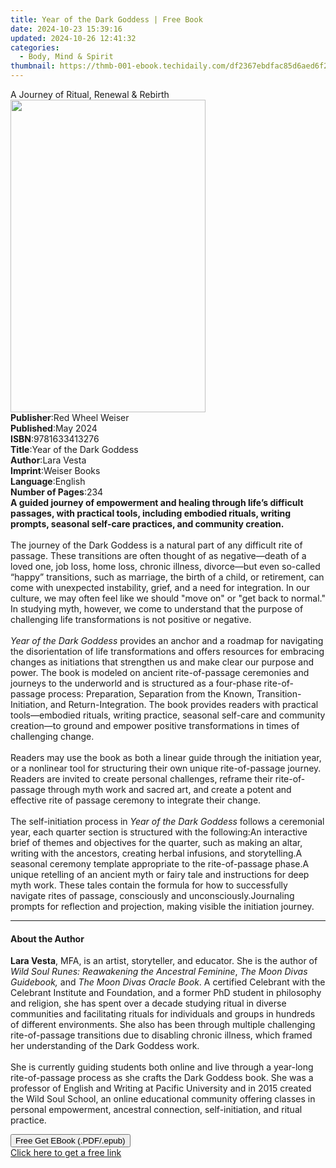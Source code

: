 ```yaml
---
title: Year of the Dark Goddess | Free Book
date: 2024-10-23 15:39:16
updated: 2024-10-26 12:41:32
categories:
  - Body, Mind & Spirit
thumbnail: https://thmb-001-ebook.techidaily.com/df2367ebdfac85d6aed6f2eea1b1733272c4b77c827adecce6419be196ac62c5.jpg
---
```

<main id="book-container">
  <div class="flex flex-col">
    <div class="book-brief flex-1 py-6 px-4 sm:p-6 md:py-10 md:px-8">
      <!-- brief-->
      <div class="book-brief-main">A Journey of Ritual, Renewal & Rebirth</div>
    </div>
    <div
      class="book-meta-info flex-1 grid gap-4 col-start-1 col-end-3 row-start-1 sm:mb-6 sm:grid-cols-4 lg:gap-6 lg:col-start-2 lg:row-end-6 lg:row-span-6 lg:mb-0"
    >
      <div
        class="book-meta-info-left place-content-center mt-4 p-4 text-sm leading-6 col-start-2 col-span-2 dark:text-slate-400"
      >
        <img
          class="w-full h-500 object-cover rounded-lg sm:h-255 sm:col-span-2 lg:col-span-full"
          src="https://img-001-ebook.techidaily.com/a479ff77209068c3ce82eda44bab851691a0adfb9f3bb2bcdfc2295804fc8483.jpg"
          alt=""
          width="312"
          height="500"
        />
      </div>
      <div
        class="book-meta-info-right mt-2 col-start-1 row-start-2 col-span-3 self-center"
      >
        <!-- meta data  -->
        <div class="flex flex-col px-4 md:px-8">
          <div class="flex-1">
            <strong>Publisher</strong>:<span class="px-2"
              >Red Wheel Weiser</span
            >
          </div>
          <div class="flex-1">
            <strong>Published</strong>:<span class="px-2">May 2024</span>
          </div>
          <div class="flex-1">
            <strong>ISBN</strong>:<span class="px-2">9781633413276</span>
          </div>
          <div class="flex-1">
            <strong>Title</strong>:<span class="px-2"
              >Year of the Dark Goddess</span
            >
          </div>
          <div class="flex-1">
            <strong>Author</strong>:<span class="px-2">Lara Vesta</span>
          </div>
          <div class="flex-1">
            <strong>Imprint</strong>:<span class="px-2">Weiser Books</span>
          </div>
          <div class="flex-1">
            <strong>Language</strong>:<span class="px-2">English</span>
          </div>
          <div class="flex-1">
            <strong>Number of Pages</strong>:<span class="px-2">234</span>
          </div>
        </div>
      </div>
    </div>
    <div class="book-description flex-1 py-6 px-4 sm:p-6 md:py-10 md:px-8">
      <div class="book-description-main">
        <div accordion-content="" id="description">
          <b
            >A guided journey of empowerment and healing through life’s
            difficult passages, with&nbsp;practical tools, including embodied
            rituals, writing prompts, seasonal self-care practices, and
            community creation.<br />
            &nbsp;</b
          ><br />
          The journey of&nbsp;the Dark Goddess is a natural part of any
          difficult rite of passage. These&nbsp;transitions are often thought of
          as negative—death of a loved one, job loss, home loss, chronic
          illness, divorce—but even so-called “happy” transitions, such as
          marriage, the birth of a child, or retirement, can come with
          unexpected instability, grief, and a need for integration. In our
          culture, we may often feel like we should "move on" or "get back to
          normal." In studying myth, however, we come to understand that the
          purpose of challenging life transformations is not positive or
          negative.<br />
          &nbsp;<br /><i>Year of the Dark Goddess </i>provides an anchor and a
          roadmap for navigating the disorientation of life transformations and
          offers resources for embracing changes as initiations that strengthen
          us and make clear our purpose and power. The&nbsp;book is modeled on
          ancient rite-of-passage ceremonies and journeys to the underworld and
          is structured as a four-phase rite-of-passage process: Preparation,
          Separation from the Known, Transition-Initiation, and
          Return-Integration. The book provides readers with practical
          tools—embodied rituals, writing practice, seasonal self-care and
          community creation—to ground and empower positive transformations in
          times of challenging change.<br /><br />
          Readers may use the book as both a linear guide through the initiation
          year, or a nonlinear tool for structuring their own unique
          rite-of-passage journey. Readers are invited to create personal
          challenges, reframe their rite-of-passage through myth work and sacred
          art, and create a potent and effective rite of passage ceremony to
          integrate their change.<br />
          &nbsp;<br />
          The self-initiation process in <i>Year of the Dark Goddess</i> follows
          a ceremonial year, each quarter section is structured with the
          following:An interactive brief of themes and objectives for the
          quarter, such as making an altar, writing with the ancestors, creating
          herbal infusions, and storytelling.A seasonal ceremony template
          appropriate to the rite-of-passage phase.A unique retelling of an
          ancient myth or fairy tale and instructions for deep myth work. These
          tales contain the formula for how to successfully navigate rites of
          passage, consciously and unconsciously.Journaling prompts for
          reflection and projection, making visible the initiation journey.
        </div>
        <div class="accordion-fader"></div>
      </div>
    </div>
    <div class="book-excerpts flex-1 py-6 px-4 sm:p-6 md:py-10 md:px-8">
      <!-- excerpts-->
      <div class="book-excerpts-main">
        <hr />
        <h4 class="placeholder placeholder-heading">
          <span>About the Author</span>
        </h4>
        <p>
          <b>Lara Vesta</b>, MFA, is an artist, storyteller, and educator. She
          is the author of
          <i>Wild Soul Runes: Reawakening the Ancestral Feminine</i>,
          <i>The Moon Divas Guidebook,</i> and
          <i>The Moon Divas Oracle Book</i>. A certified Celebrant with the
          Celebrant Institute and Foundation, and a former PhD student in
          philosophy and religion, she has spent over a decade studying ritual
          in diverse communities and facilitating rituals for individuals and
          groups in hundreds of different environments. She also has been
          through multiple challenging rite-of-passage transitions due to
          disabling chronic illness, which framed her understanding of the Dark
          Goddess work.<br /><br />
          She is currently guiding students both online and live through a
          year-long rite-of-passage process as she crafts the Dark Goddess book.
          She was a professor of English and Writing at Pacific University and
          in 2015 created the Wild Soul School, an online educational community
          offering classes in personal empowerment, ancestral connection,
          self-initiation, and ritual practice.&nbsp;<br />
        </p>
      </div>
    </div>
    <div
      class="book-about-author flex-1 py-6 px-4 sm:p-6 md:py-10 md:px-8"
    ></div>
    <div class="book-free-get flex-1 py-6 px-4 sm:p-6 md:py-10 md:px-8">
      <button
        id="btn-free-get"
        class="bg-blue-500 hover:bg-blue-700 text-white font-bold py-2 px-4 rounded"
      >
        Free Get EBook (.PDF/.epub)
      </button>
      <div id="countdown-display" class="px-2 text-lg mt-2"></div>
      <a
        id="free-link"
        class="hidden bg-blue-500 hover:bg-blue-700 text-white font-bold py-2 px-4 rounded"
        href="https://www.ebooks.com/en-us/book/211015381/year-of-the-dark-goddess/lara-vesta/"
        target="_blank"
        >Click here to get a free link</a
      >
    </div>
    <script>
      let countdownTime = 0;
      let countdownInterval = null;
      document
        .getElementById('btn-free-get')
        .addEventListener('click', startCountdown);
      function startCountdown() {
        countdownTime = new Date().getTime() + 60000 * 3;
        countdownInterval = setInterval(updateCountdown, 1000);
        document.getElementById('btn-free-get').disabled = true;
        document
          .getElementById('btn-free-get')
          .classList.add('bg-gray-500', 'cursor-not-allowed');
      }
      function updateCountdown() {
        let currentTime = new Date().getTime();
        let timeLeft = countdownTime - currentTime;
        let secondsLeft = Math.floor(timeLeft / 1000);
        document.getElementById('countdown-display').innerHTML =
          `Remaining time: ${secondsLeft} seconds.`;
        if (secondsLeft <= 0) {
          clearInterval(countdownInterval);
          document.getElementById('btn-free-get').classList.add('hidden');
          document.getElementById('free-link').classList.remove('hidden');
          document.getElementById('countdown-display').innerHTML = '';
        }
      }
    </script>
  </div>
</main>
